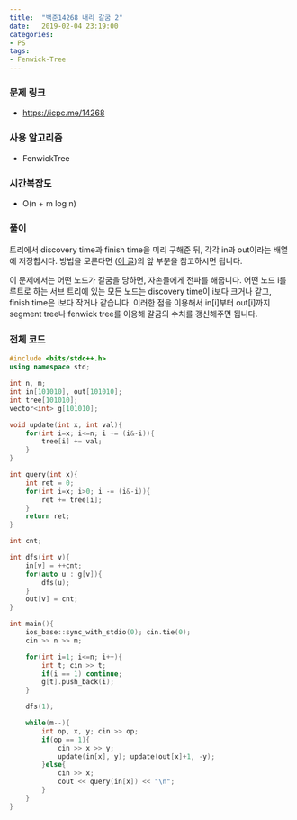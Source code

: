 ```yaml
---
title:  "백준14268 내리 갈굼 2"
date:   2019-02-04 23:19:00
categories:
- PS
tags:
- Fenwick-Tree
---
```


### 문제 링크
* https://icpc.me/14268

### 사용 알고리즘
* FenwickTree

### 시간복잡도
* O(n + m log n)

### 풀이
트리에서 discovery time과 finish time을 미리 구해준 뒤, 각각 in과 out이라는 배열에 저장합시다. 방법을 모른다면 (<a href = "https://justicehui.github.io/hard-algorithm/2019/01/04/DFS_Tree">이 글</a>)의 앞 부분을 참고하시면 됩니다.

이 문제에서는 어떤 노드가 갈굼을 당하면, 자손들에게 전파를 해줍니다. 어떤 노드 i를 루트로 하는 서브 트리에 있는 모든 노드는 discovery time이 i보다 크거나 같고, finish time은 i보다 작거나 같습니다. 이러한 점을 이용해서 in[i]부터 out[i]까지 segment tree나 fenwick tree를 이용해 갈굼의 수치를 갱신해주면 됩니다.

### 전체 코드
```cpp
#include <bits/stdc++.h>
using namespace std;

int n, m;
int in[101010], out[101010];
int tree[101010];
vector<int> g[101010];

void update(int x, int val){
	for(int i=x; i<=n; i += (i&-i)){
		tree[i] += val;
	}
}

int query(int x){
	int ret = 0;
	for(int i=x; i>0; i -= (i&-i)){
		ret += tree[i];
	}
	return ret;
}

int cnt;

int dfs(int v){
	in[v] = ++cnt;
	for(auto u : g[v]){
		dfs(u);
	}
	out[v] = cnt;
}

int main(){
	ios_base::sync_with_stdio(0); cin.tie(0);
	cin >> n >> m;

	for(int i=1; i<=n; i++){
		int t; cin >> t;
		if(i == 1) continue;
		g[t].push_back(i);
	}

	dfs(1);

	while(m--){
		int op, x, y; cin >> op;
		if(op == 1){
			cin >> x >> y;
			update(in[x], y); update(out[x]+1, -y);
		}else{
			cin >> x;
			cout << query(in[x]) << "\n";
		}
	}
}
```
